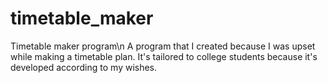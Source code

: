 # timetable_maker
Timetable maker program\n
A program that I created because I was upset while making a timetable plan.
It's tailored to college students because it's developed according to my wishes.
